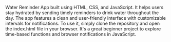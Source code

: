  Water Reminder App built using HTML, CSS, and JavaScript. It helps users stay hydrated by sending timely reminders to drink water throughout the day. The app features a clean and user-friendly interface with customizable intervals for notifications. To use it, simply clone the repository and open the index.html file in your browser. It's a great beginner project to explore time-based functions and browser notifications in JavaScript.
